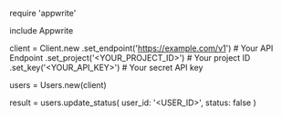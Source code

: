require 'appwrite'

include Appwrite

client = Client.new
    .set_endpoint('https://example.com/v1') # Your API Endpoint
    .set_project('<YOUR_PROJECT_ID>') # Your project ID
    .set_key('<YOUR_API_KEY>') # Your secret API key

users = Users.new(client)

result = users.update_status(
    user_id: '<USER_ID>',
    status: false
)

